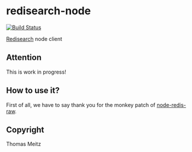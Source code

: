 # redisearch-node

[![Build Status](https://travis-ci.org/retailify/redisearch-node.svg?branch=master)](https://travis-ci.org/retailify/redisearch-node)

[Redisearch](https://oss.redislabs.com/redisearch/) node client

## Attention

This is work in progress!

## How to use it?

First of all, we have to say thank you for the monkey patch of [node-redis-raw]().

## Copyright

Thomas Meitz
